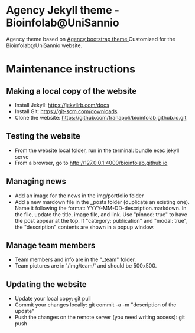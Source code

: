 Agency Jekyll theme - Bioinfolab@UniSannio
==========================================

Agency theme based on [Agency bootstrap theme ](https://startbootstrap.com/template-overviews/agency/)
Customized for the Bioinfolab@UniSannio website.

# Maintenance instructions


## Making a local copy of the website

- Install Jekyll: https://jekyllrb.com/docs
- Install Git: https://git-scm.com/downloads
- Clone the website: https://github.com/franapoli/bioinfolab.github.io.git


## Testing the website

- From the website local folder, run in the terminal: bundle exec jekyll serve 
- From a browser, go to http://127.0.0.1:4000/bioinfolab.github.io


## Managing news

- Add an image for the news in the img/portfolio folder
- Add a new mardown file in the _posts folder (duplicate an existing one).
   Name it following the format: YYYY-MM-DD-description.markdown.
   In the file, update the title, image file, and link. Use "pinned: true" to
   have the post appear at the top. If "category: publication" and
   "modal: true", the "description" contents are shown in a popup window.


## Manage team members

- Team members and info are in the "_team" folder.
- Team pictures are in '/img/team/' and should be 500x500.


## Updating the website

- Update your local copy:
    git pull
- Commit your changes locally:
    git commit -a -m "description of the update"
- Push the changes on the remote server (you need writing access):
    git push

